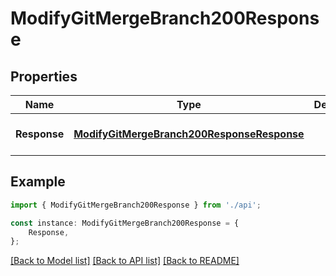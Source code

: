 # ModifyGitMergeBranch200Response


## Properties

Name | Type | Description | Notes
------------ | ------------- | ------------- | -------------
**Response** | [**ModifyGitMergeBranch200ResponseResponse**](ModifyGitMergeBranch200ResponseResponse.md) |  | [optional] [default to undefined]

## Example

```typescript
import { ModifyGitMergeBranch200Response } from './api';

const instance: ModifyGitMergeBranch200Response = {
    Response,
};
```

[[Back to Model list]](../README.md#documentation-for-models) [[Back to API list]](../README.md#documentation-for-api-endpoints) [[Back to README]](../README.md)
